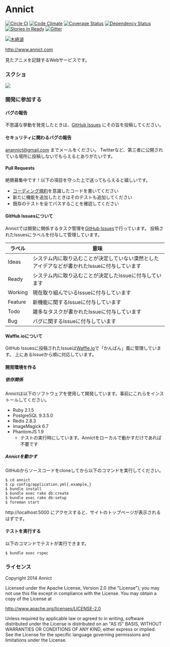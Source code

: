 # Annict

[![Circle CI](https://circleci.com/gh/annict/annict/tree/master.svg?style=svg)](https://circleci.com/gh/annict/annict/tree/master)  [![Code Climate](https://codeclimate.com/github/annict/annict/badges/gpa.svg)](https://codeclimate.com/github/annict/annict) [![Coverage Status](https://coveralls.io/repos/annict/annict/badge.png)](https://coveralls.io/r/annict/annict) [![Dependency Status](https://gemnasium.com/annict/annict.svg)](https://gemnasium.com/annict/annict) [![Stories in Ready](https://badge.waffle.io/annict/annict.png?label=ready&title=Ready)](https://waffle.io/annict/annict) [![Gitter](https://badges.gitter.im/Join%20Chat.svg)](https://gitter.im/annict/annict)

[![木崎湖](http://d3a8d1smk6xli.cloudfront.net/github/kizakiko.png)](http://ja.wikipedia.org/wiki/%E6%9C%A8%E5%B4%8E%E6%B9%96)

http://www.annict.com

見たアニメを記録するWebサービスです。


### スクショ

[![](http://d3a8d1smk6xli.cloudfront.net/github/screenshot3.gif)](http://d3a8d1smk6xli.cloudfront.net/github/screenshot3.gif)


### 開発に参加する

#### バグの報告

不思議な挙動を発見したときは、[GitHub Issues](https://github.com/annict/annict) にその旨を投稿してください。


#### セキュリティに関わるバグの報告

anannict@gmail.com までメールをください。
Twitterなど、第三者に公開されている場所に投稿しないでもらえるとありがたいです。


#### Pull Requests

絶賛募集中です！以下の項目を守った上で送ってもらえると嬉しいです。

* [コーディング規約](https://github.com/annict/annict/wiki/%E3%82%B3%E3%83%BC%E3%83%87%E3%82%A3%E3%83%B3%E3%82%B0%E8%A6%8F%E7%B4%84)を意識したコードを書いてください
* 新たに機能を追加したときはそのテストも追加してください
* 既存のテストを全てパスすることを確認してください


#### GitHub Issuesについて

Annictでは開発に関係するタスク管理を[GitHub Issues](https://github.com/annict/annict/issues)で行っています。
投稿されたIssuesにラベルを付与して管理しています。

| ラベル   | 意味        |
| ------- | -----------|
| Ideas   | システム内に取り込むことが決定していない漠然としたアイデアなどが書かれたIssueに付与しています |
| Ready   | システム内に取り込むことが決定したIssueに付与しています |
| Working | 現在取り組んでいるIssueに付与しています |
| Feature | 新機能に関するIssueに付与しています |
| Todo    | 雑多なタスクが書かれたIssueに付与しています |
| Bug     | バグに関するIssueに付与しています |


#### Waffle.ioについて

GitHub Issuesに投稿されたIssueは[Waffle.io](https://waffle.io/annict/annict)で「かんばん」風に管理しています。
上にあるIssueから順に対応しています。


#### 開発環境を作る

##### 依存関係

Annictは以下のソフトウェアを使用して開発しています。事前にこれらをインストールしてください。

* Ruby 2.1.5
* PostgreSQL 9.3.5.0
* Redis 2.8.3
* ImageMagick 6.7
* PhantomJS 1.9
  * テストの実行時にしています。Annictをローカルで動かすだけであれば不要です


##### Annictを動かす

GitHubからソースコードをcloneしてから以下のコマンドを実行してください。

```
$ cd annict
$ cp config/application.yml{.example,}
$ bundle install
$ bundle exec rake db:create
$ bundle exec rake db:setup
$ foreman start
```

http://localhost:5000 にアクセスすると、サイトのトップページが表示されるはずです。


#### テストを実行する

以下のコマンドでテストが実行できます。

```
$ bundle exec rspec
```


### ライセンス

Copyright 2014 Annict

Licensed under the Apache License, Version 2.0 (the "License");
you may not use this file except in compliance with the License.
You may obtain a copy of the License at

http://www.apache.org/licenses/LICENSE-2.0

Unless required by applicable law or agreed to in writing, software
distributed under the License is distributed on an "AS IS" BASIS,
WITHOUT WARRANTIES OR CONDITIONS OF ANY KIND, either express or implied.
See the License for the specific language governing permissions and
limitations under the License.
